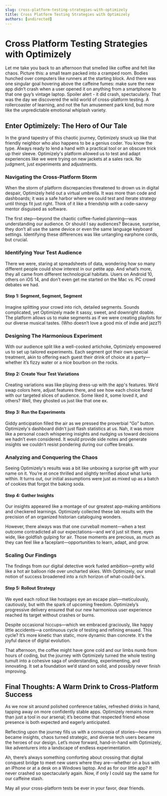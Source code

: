```yaml
---
slug: cross-platform-testing-strategies-with-optimizely
title: Cross Platform Testing Strategies with Optimizely
authors: [undirected]
---
```



# Cross Platform Testing Strategies with Optimizely

Let me take you back to an afternoon that smelled like coffee and felt like chaos. Picture this: a small team packed into a cramped room. Bodies hunched over computers like runners at the starting block. And there was one singular goal hovering above the caffeine fumes: make sure the new app didn’t crash when a user opened it on anything from a smartphone to that one guy’s vintage laptop. Spoiler alert - it did crash, spectacularly. That was the day we discovered the wild world of cross-platform testing. A rollercoaster of learning, and not the fun amusement park kind, but more like the unpredictable emotional whiplash variety.

## Enter Optimizely: The Hero of Our Tale

In the grand tapestry of this chaotic journey, Optimizely snuck up like that friendly neighbor who also happens to be a genius coder. You know the type. Always ready to lend a hand with a practical tool or an obscure trick up their sleeve. Optimizely's platform allowed us to test and adapt experiences like we were trying on new jackets at a sales rack. No judgment, just experiments and adjustments.

### Navigating the Cross-Platform Storm

When the storm of platform discrepancies threatened to drown us in digital despair, Optimizely held out a virtual umbrella. It was more than code and dashboards; it was a safe harbor where we could test and iterate strategy until things fit just right. Think of it like a friendship with a code-savvy mentor disguised as software.

The first step—beyond the chaotic coffee-fueled planning—was understanding our audience. Or should I say audiences? Because, surprise, they don’t all use the same device or even the same language keyboard settings. Identifying these differences was like untangling earphone cords, but crucial.

### Identifying Your Test Audience

There we were, staring at spreadsheets of data, wondering how so many different people could show interest in our petite app. And what’s more, they all came from different technological habitats. Users on Android 10, others on iOS 14, and don’t even get me started on the Mac vs. PC crowd debates we had.

#### Step 1: Segment, Segment, Segment

Imagine splitting your crowd into rich, detailed segments. Sounds complicated, yet Optimizely made it sassy, sweet, and downright doable. The platform allows us to make segments as if we were creating playlists for our diverse musical tastes. (Who doesn’t love a good mix of indie and jazz?)

### Designing The Harmonious Experiment

With our audience split like a well-cooked artichoke, Optimizely empowered us to set up tailored experiments. Each segment got their own special treatment, akin to offering each guest their drink of choice at a party—whether it’s fizzy water or a nice bourbon on the rocks.

#### Step 2: Create Your Test Variations

Creating variations was like playing dress-up with the app's features. We’d swap colors here, adjust features there, and see how each choice fared with our targeted slices of audience. Some liked it, some loved it, and others? Well, they ghosted us just like that one ex.

#### Step 3: Run the Experiments

Giddy anticipation filled the air as we pressed the proverbial “Go” button. Optimizely's dashboard didn’t just flash statistics at us. Nah, it was more like a personal coach whispering insights and nudging us toward decisions we hadn’t even considered. It would provide side notes and generate insights we couldn’t resist pondering during our coffee breaks.

### Analyzing and Conquering the Chaos

Seeing Optimizely's results was a bit like unboxing a surprise gift with your name on it. You’re at once thrilled and slightly terrified about what lurks within. It turns out, our initial assumptions were just as mixed up as a batch of cookies that forgot the baking soda.

#### Step 4: Gather Insights

Our insights appeared like a montage of our greatest app-making ambitions and checkered learnings. Optimizely collected these lab results with the precision of an organized historian cataloguing wonders.

However, there always was that one curveball moment—when a test outcome contradicted all our expectations—and we'd just sit there, eyes wide, like goldfish gulping for air. Those moments are precious, as much as they can feel like a faceplant—opportunities to learn, adapt, and grow.

### Scaling Our Findings

The findings from our digital detective work fueled ambition—pretty wild like a hot air balloon ride over uncharted skies. With Optimizely, our small notion of success broadened into a rich horizon of what-could-be's.

#### Step 5: Rollout Strategy

We eyed each rollout like hostages eye an escape plan—meticulously, cautiously, but with the spark of upcoming freedom. Optimizely’s progressive delivery ensured that our new harmonious user experience reached its target without crashes or burns.

Despite occasional hiccups—which we embraced graciously, like happy little accidents—a continuous cycle of testing and refining ensued. This cycle? It’s more kinetic than static, more dynamic than concrete. It's the joyful dance of digital evolution.

That afternoon, the coffee might have gone cold and our limbs numb from hours of coding, but the journey with Optimizely turned the whole testing tumult into a cohesive saga of understanding, experimenting, and innovating. It set a foundation we’d stand on solid, and possibly never finish improving.

## Final Thoughts: A Warm Drink to Cross-Platform Success

As we now sit around polished conference tables, refreshed drinks in hand, tapping away on more confidently stable apps. Optimizely remains more than just a tool in our arsenal; it’s become that respected friend whose presence is both expected and eagerly anticipated.

Reflecting upon the journey fills us with a cornucopia of stories—how errors became insights, chaos turned strategic, and diverse tech users became the heroes of our design. Let’s move forward, hand-in-hand with Optimizely, like adventurers into a landscape of endless experimentation.

Ah, there’s always something comforting about crossing that digital conquest bridge to meet new users where they are—whether on a bus with an iPhone or at a desk on a Windows laptop. And as for our little app? It never crashed so spectacularly again. Now, if only I could say the same for our caffeine stash.

May all your cross-platform tests be ever in your favor, dear friends.